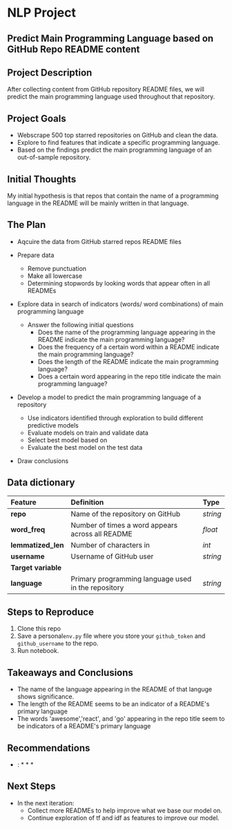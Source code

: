 # NLP Project
## Predict Main Programming Language based on GitHub Repo README content

## Project Description
After collecting content from GitHub repository README files, we will predict the main programming language used throughout that repository.

## Project Goals
* Webscrape 500 top starred repositories on GitHub and clean the data.
* Explore to find features that indicate a specific programming language.
* Based on the findings predict the main programming language of an out-of-sample repository.

## Initial Thoughts
My initial hypothesis is that repos that contain the name of a programming language in the README will be mainly written in that language.

## The Plan
* Aqcuire the data from GitHub starred repos README files

* Prepare data
    * Remove punctuation
    * Make all lowercase
    * Determining stopwords by looking words that appear often in all READMEs

* Explore data in search of indicators (words/ word combinations) of main programming language
    * Answer the following initial questions
        * Does the name of the programming language appearing in the README indicate the main programming language?
        * Does the frequency of a certain word within a README indicate the main programming language?
        * Does the length of the README indicate the main programming language?
        * Does a certain word appearing in the repo title indicate the main programming language?

* Develop a model to predict the main programming language of a repository
    * Use indicators identified through exploration to build different predictive models
    * Evaluate models on train and validate data
    * Select best model based on 
    * Evaluate the best model on the test data

* Draw conclusions

## Data dictionary
| Feature | Definition | Type |
|:--------|:-----------|:-------
|**repo**| Name of the repository on GitHub| *string*|
|**word_freq**| Number of times a word appears across all README| *float*|
|**lemmatized_len**| Number of characters in| *int*|
|**username**| Username of GitHub user| *string*|
|**Target variable**
|**language**| Primary programming language used in the repository | *string* |


## Steps to Reproduce
1. Clone this repo
2. Save a personal```env.py``` file where you store your ```github_token``` and ```github_username``` to the repo.
3. Run notebook.

## Takeaways and Conclusions
* The name of the language appearing in the README of that languge shows significance.
* The length of the README seems to be an indicator of a README's primary language
* The words 'awesome','react', and 'go' appearing in the repo title seem to be indicators of a README's primary language

## Recommendations
* :
    * 
    * 
    * 

## Next Steps
* In the next iteration:
    * Collect more READMEs to help improve what we base our model on.
    * Continue exploration of tf and idf as features to improve our model.